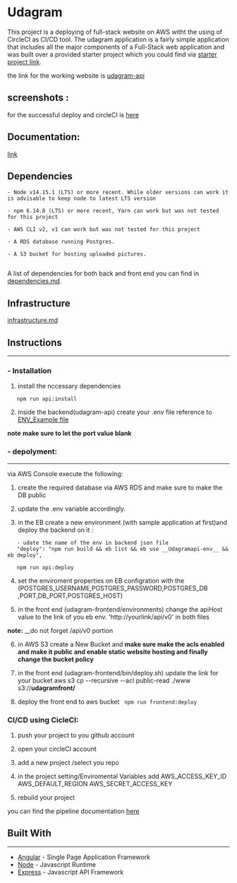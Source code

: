 
# Udagram

 This project  is a deploying of full-stack website on AWS witht the using of CircleCI as CI/CD tool. The udagram application is a fairly simple application that includes all the major components of a Full-Stack web application and was built over a provided starter project which you could find via [starter project link](https://github.com/udacity/nd0067-c4-deployment-process-project-starter).

the link for the working website is [udagram-api](http://udagramfront.s3-website-us-east-1.amazonaws.com)

## screenshots :
for the successful deploy and circleCI is [here](https://github.com/EngAboarab/udacityDeployment/tree/master/screenshots)

## Documentation:
[link](https://github.com/EngAboarab/udacityDeployment/tree/master/documentations)

## Dependencies

```
- Node v14.15.1 (LTS) or more recent. While older versions can work it is advisable to keep node to latest LTS version

- npm 6.14.8 (LTS) or more recent, Yarn can work but was not tested for this project

- AWS CLI v2, v1 can work but was not tested for this project

- A RDS database running Postgres.

- A S3 bucket for hosting uploaded pictures.
 

```
 A list of dependencies for both back and front end you can find in [dependencies.md](https://github.com/EngAboarab/udacityDeployment/tree/master/documentations/dependencies.md).

## Infrastructure
[infrastructure.md](https://github.com/EngAboarab/udacityDeployment/blob/master/documentations/infrastructure.md) 

## Instructions 
-----

### - Installation


1. install the nccessary dependencies 
```npm run frontend:install
   npm run api:install
``` 

2. inside the backend(udagram-api) create your .env file reference to [ENV_Example file](https://github.com/EngAboarab/udacityDeployment/blob/master/ENV_Example)  

**note** __make sure to let the port value blank__



### - depolyment:
----
via AWS Console execute the following:
1. create the required database via AWS RDS and make sure to make the DB public
2. update the .env variable accordingly.

3. in the EB create a new environment (with sample application at first)and deploy the backend on it :
```
   - udate the name of the env in backend json file 
   "deploy": "npm run build && eb list && eb use __Udagramapi-env__ && eb deploy",

   npm run api:deploy
```

4. set the enviroment properties on EB configration with the (POSTGRES_USERNAME,POSTGRES_PASSWORD,POSTGRES_DB ,PORT,DB_PORT,POSTGRES_HOST)

5. in the front end (udagram-frontend/environments) change the apiHost value to the link of you eb env. 'http://yourlink/api/v0' in both files  

**note:** __do not forget /api/v0 portion

6. in AWS S3 create a New Bucket and **make sure make the acls enabled and make it public and enable static website hosting and finally change the bucket policy**

7. in the front end (udagram-frontend/bin/deploy.sh) update the link for your bucket aws s3 cp --recursive --acl public-read ./www s3://__udagramfront/__

8. deploy the front end to aws bucket 
``` npm run frontend:deploy```


### CI/CD using CicleCI:
1. push your project to you github account

2. open your circleCI account
3. add a new project /select you repo
4. in the project setting/Enviromental Variables  add AWS_ACCESS_KEY_ID AWS_DEFAULT_REGION AWS_SECRET_ACCESS_KEY
5. rebuild your project

you can find the pipeline documentation [here](https://github.com/EngAboarab/udacityDeployment/blob/master/documentations/pipeline.md)



## Built With
----

- [Angular](https://angular.io/) - Single Page Application Framework
- [Node](https://nodejs.org) - Javascript Runtime
- [Express](https://expressjs.com/) - Javascript API Framework

